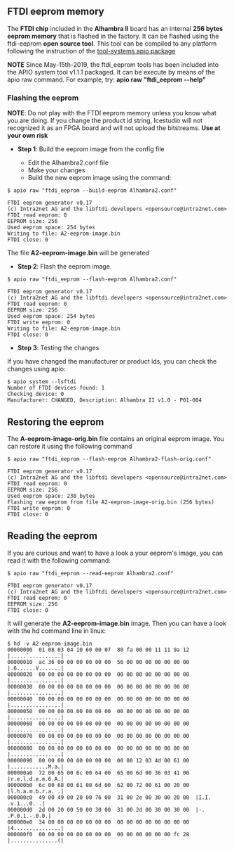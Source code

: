 ## FTDI eeprom memory

The **FTDI chip** included in the **Alhambra II** board has an internal **256 bytes eeprom memory** that is flashed in the factory. It can be flashed using the ftdi-eeprom **open source tool**. This tool can be compiled to any platform following the instruction of the [tool-systems apio package](https://github.com/FPGAwars/tools-system)

**NOTE**
Since May-15th-2019, the ftdi_eeprom tools has been included into the APIO system tool v1.1.1 packaged. It can be execute by means of the apio raw command. For example, try:  **apio raw "ftdi_eeprom --help"**

### Flashing the eeprom

**NOTE**: Do not play with the FTDI eeprom memory unless you know what you are doing. If you change the product id string, Icestudio will not recognized it as an FPGA board and will not upload the bitstreams. **Use at your own risk**

* **Step 1**: Build the eeprom image from the config file

  * Edit the Alhambra2.conf file
  * Make your changes
  * Build the new eeprom image using the command:

```
$ apio raw "ftdi_eeprom --build-eeprom Alhambra2.conf"

FTDI eeprom generator v0.17
(c) Intra2net AG and the libftdi developers <opensource@intra2net.com>
FTDI read eeprom: 0
EEPROM size: 256
Used eeprom space: 254 bytes
Writing to file: A2-eeprom-image.bin
FTDI close: 0
```
The file **A2-eeprom-image.bin** will be generated

* **Step 2**: Flash the eeprom image

```
$ apio raw "ftdi_eeprom --flash-eeprom Alhambra2.conf"

FTDI eeprom generator v0.17
(c) Intra2net AG and the libftdi developers <opensource@intra2net.com>
FTDI read eeprom: 0
EEPROM size: 256
Used eeprom space: 254 bytes
FTDI write eeprom: 0
Writing to file: A2-eeprom-image.bin
FTDI close: 0
```

* **Step 3**: Testing the changes

If you have changed the manufacturer or product ids, you can check the changes using apio:

```
$ apio system --lsftdi
Number of FTDI devices found: 1
Checking device: 0
Manufacturer: CHANGED, Description: Alhambra II v1.0 - P01-004
```
## Restoring the eeprom

The **A-eeprom-image-orig.bin** file contains an original eeprom image. You can restore it using the following command

```
$ apio raw "ftdi_eeprom --flash-eeprom Alhambra2-flash-orig.conf"

FTDI eeprom generator v0.17
(c) Intra2net AG and the libftdi developers <opensource@intra2net.com>
FTDI read eeprom: 0
EEPROM size: 256
Used eeprom space: 238 bytes
Flashing raw eeprom from file A2-eeprom-image-orig.bin (256 bytes)
FTDI write eeprom: 0
FTDI close: 0
```

## Reading the eeprom

If you are curious and want to have a look a your eeprom's image, you can read it with the following command:

```
$ apio raw "ftdi_eeprom --read-eeprom Alhambra2.conf"

FTDI eeprom generator v0.17
(c) Intra2net AG and the libftdi developers <opensource@intra2net.com>
FTDI read eeprom: 0
EEPROM size: 256
FTDI close: 0
```
It will generate the **A2-eeprom-image.bin** image. Then you can have a look with the hd command line in linux:

```
$ hd -v A2-eeprom-image.bin
00000000  01 08 03 04 10 60 00 07  80 fa 00 00 11 11 9a 12  |.....`..........|
00000010  ac 36 00 00 00 00 00 00  56 00 00 00 00 00 00 00  |.6......V.......|
00000020  00 00 00 00 00 00 00 00  00 00 00 00 00 00 00 00  |................|
00000030  00 00 00 00 00 00 00 00  00 00 00 00 00 00 00 00  |................|
00000040  00 00 00 00 00 00 00 00  00 00 00 00 00 00 00 00  |................|
00000050  00 00 00 00 00 00 00 00  00 00 00 00 00 00 00 00  |................|
00000060  00 00 00 00 00 00 00 00  00 00 00 00 00 00 00 00  |................|
00000070  00 00 00 00 00 00 00 00  00 00 00 00 00 00 00 00  |................|
00000080  00 00 00 00 00 00 00 00  00 00 00 00 00 00 00 00  |................|
00000090  00 00 00 00 00 00 00 00  00 00 12 03 4d 00 61 00  |............M.a.|
000000a0  72 00 65 00 6c 00 64 00  65 00 6d 00 36 03 41 00  |r.e.l.d.e.m.6.A.|
000000b0  6c 00 68 00 61 00 6d 00  62 00 72 00 61 00 20 00  |l.h.a.m.b.r.a. .|
000000c0  49 00 49 00 20 00 76 00  31 00 2e 00 30 00 20 00  |I.I. .v.1...0. .|
000000d0  2d 00 20 00 50 00 30 00  31 00 2d 00 30 00 30 00  |-. .P.0.1.-.0.0.|
000000e0  34 00 00 00 00 00 00 00  00 00 00 00 00 00 00 00  |4...............|
000000f0  00 00 00 00 00 00 00 00  00 00 00 00 00 00 fc 28  |...............(|
```
